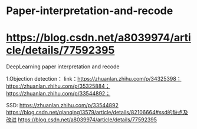 # Paper-interpretation-and-recode
# https://blog.csdn.net/a8039974/article/details/77592395
DeepLearning paper interpretation and recode

1.Objection detection：
link：https://zhuanlan.zhihu.com/p/34325398；
      https://zhuanlan.zhihu.com/p/35325884；
      https://zhuanlan.zhihu.com/p/33544892；
      
SSD:  https://zhuanlan.zhihu.com/p/33544892
      https://blog.csdn.net/qianqing13579/article/details/82106664#ssd的缺点及改进
      https://blog.csdn.net/a8039974/article/details/77592395
